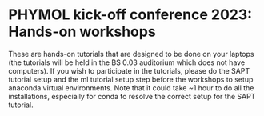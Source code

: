 # PHYMOL kick-off conference 2023: Hands-on workshops
These are hands-on tutorials that are designed to be done on your laptops (the tutorials will be held in the BS 0.03 auditorium which does not have computers). If you wish to participate in the tutorials, please do the SAPT tutorial setup and the ml tutorial setup step before the workshops to setup anaconda virtual environments. Note that it could take ~1 hour to do all the installations, especially for conda to resolve the correct setup for the SAPT tutorial.

